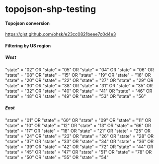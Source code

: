 # topojson-shp-testing

#### Topojson conversion
https://gist.github.com/ohsk/e23cc0821beee7c0d4e3

#### Filtering by US region

##### West
"state" = "02" OR "state" = "05" OR "state" = "04" OR "state" = "06" OR "state" = "08" OR "state" = "15" OR "state" = "19" OR "state" = "16" OR "state" = "20" OR "state" = "22" OR "state" = "27" OR "state" = "29" OR "state" = "30" OR "state" = "38" OR "state" = "31" OR "state" = "35" OR "state" = "32" OR "state" = "40" OR "state" = "41" OR "state" = "46" OR "state" = "48" OR "state" = "49" OR "state" = "53" OR "state" = "56"

##### East
"state" = "01" OR "state" = "60" OR "state" = "09" OR "state" = "11" OR "state" = "10" OR "state" = "12" OR "state" = "13" OR "state" = "66" OR "state" = "17" OR "state" = "18" OR "state" = "21" OR "state" = "25" OR "state" = "24" OR "state" = "23" OR "state" = "26" OR "state" = "28" OR "state" = "37" OR "state" = "33" OR "state" = "34" OR "state" = "36" OR "state" = "39" OR "state" = "42" OR "state" = "72" OR "state" = "44" OR "state" = "45" OR "state" = "47" OR "state" = "51" OR "state" = "78" OR "state" = "50" OR "state" = "55" OR "state" = "54"
